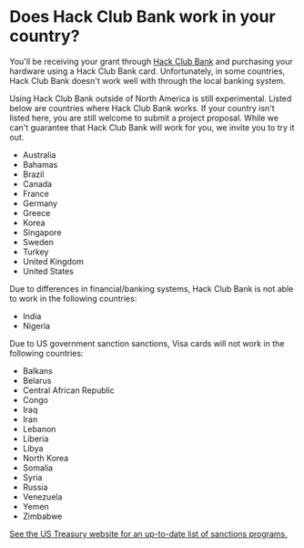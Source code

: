 # Does Hack Club Bank work in your country?

You'll be receiving your grant through [Hack Club Bank](https://hackclub.com/bank) and purchasing your hardware using a Hack Club Bank card. Unfortunately, in some countries, Hack Club Bank doesn't work well with through the local banking system.

Using Hack Club Bank outside of North America is still experimental. Listed below are countries where Hack Club Bank works. If your country isn't listed here, you are still welcome to submit a project proposal. While we can't guarantee that Hack Club Bank will work for you, we invite you to try it out.

- Australia
- Bahamas
- Brazil
- Canada
- France
- Germany
- Greece
- Korea
- Singapore
- Sweden
- Turkey
- United Kingdom
- United States

Due to differences in financial/banking systems, Hack Club Bank is not able to work in the following countries:

- India
- Nigeria

Due to US government sanction sanctions, Visa cards will not work in the following countries:

- Balkans
- Belarus
- Central African Republic
- Congo
- Iraq
- Iran
- Lebanon
- Liberia
- Libya
- North Korea
- Somalia
- Syria
- Russia
- Venezuela
- Yemen
- Zimbabwe

[See the US Treasury website for an up-to-date list of sanctions programs.](https://home.treasury.gov/policy-issues/financial-sanctions/sanctions-programs-and-country-information)
